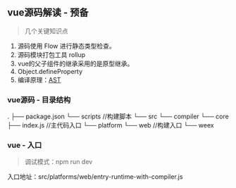 ## vue源码解读 - 预备
>几个关键知识点
1. 源码使用 Flow 进行静态类型检查。
2. 源码模块打包工具 rollup
3. vue的父子组件的继承采用的是原型继承。
4. Object.defineProperty
5. 编译原理：[AST](https://astexplorer.net/)

### vue源码 - 目录结构
.
├── package.json
└── scripts //构建脚本
└── src
    └── compiler
    └── core
      ├── index.js //主代码入口
    └── platform
      └── web //构建入口
      └── weex
      
### vue - 入口
> 调试模式：npm run dev

入口地址：src/platforms/web/entry-runtime-with-compiler.js
